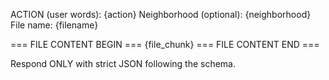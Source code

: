ACTION (user words): {action}
Neighborhood (optional): {neighborhood}
File name: {filename}

=== FILE CONTENT BEGIN ===
{file_chunk}
=== FILE CONTENT END ===

Respond ONLY with strict JSON following the schema.
